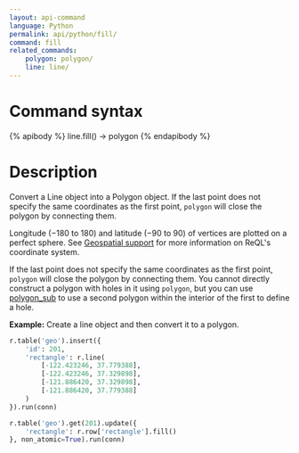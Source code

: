 ```yaml
---
layout: api-command
language: Python
permalink: api/python/fill/
command: fill
related_commands:
    polygon: polygon/
    line: line/
---
```

# Command syntax #

{% apibody %}
line.fill() &rarr; polygon
{% endapibody %}

# Description #

Convert a Line object into a Polygon object. If the last point does not specify the same coordinates as the first point, `polygon` will close the polygon by connecting them.

Longitude (&minus;180 to 180) and latitude (&minus;90 to 90) of vertices are plotted on a perfect sphere. See [Geospatial support](/docs/geo-support/) for more information on ReQL's coordinate system.

If the last point does not specify the same coordinates as the first point, `polygon` will close the polygon by connecting them. You cannot directly construct a polygon with holes in it using `polygon`, but you can use [polygon_sub](/api/python/polygon_sub) to use a second polygon within the interior of the first to define a hole.


__Example:__ Create a line object and then convert it to a polygon.

```py
r.table('geo').insert({
    'id': 201,
    'rectangle': r.line(
        [-122.423246, 37.779388],
        [-122.423246, 37.329898],
        [-121.886420, 37.329898],
        [-121.886420, 37.779388]
    )
}).run(conn)

r.table('geo').get(201).update({
    'rectangle': r.row['rectangle'].fill()
}, non_atomic=True).run(conn)
```
